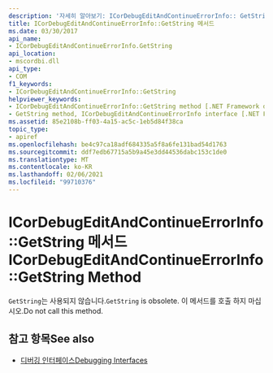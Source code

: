 ```yaml
---
description: '자세히 알아보기: ICorDebugEditAndContinueErrorInfo:: GetString 메서드'
title: ICorDebugEditAndContinueErrorInfo::GetString 메서드
ms.date: 03/30/2017
api_name:
- ICorDebugEditAndContinueErrorInfo.GetString
api_location:
- mscordbi.dll
api_type:
- COM
f1_keywords:
- ICorDebugEditAndContinueErrorInfo::GetString
helpviewer_keywords:
- ICorDebugEditAndContinueErrorInfo::GetString method [.NET Framework debugging]
- GetString method, ICorDebugEditAndContinueErrorInfo interface [.NET Framework debugging]
ms.assetid: 85e2108b-ff03-4a15-ac5c-1eb5d84f38ca
topic_type:
- apiref
ms.openlocfilehash: be4c97ca18adf684335a5f8a6fe131bad54d1763
ms.sourcegitcommit: ddf7edb67715a5b9a45e3dd44536dabc153c1de0
ms.translationtype: MT
ms.contentlocale: ko-KR
ms.lasthandoff: 02/06/2021
ms.locfileid: "99710376"
---
```

# <a name="icordebugeditandcontinueerrorinfogetstring-method"></a><span data-ttu-id="6d011-103">ICorDebugEditAndContinueErrorInfo::GetString 메서드</span><span class="sxs-lookup"><span data-stu-id="6d011-103">ICorDebugEditAndContinueErrorInfo::GetString Method</span></span>

<span data-ttu-id="6d011-104">`GetString`는 사용되지 않습니다.</span><span class="sxs-lookup"><span data-stu-id="6d011-104">`GetString` is obsolete.</span></span> <span data-ttu-id="6d011-105">이 메서드를 호출 하지 마십시오.</span><span class="sxs-lookup"><span data-stu-id="6d011-105">Do not call this method.</span></span>  
  
## <a name="see-also"></a><span data-ttu-id="6d011-106">참고 항목</span><span class="sxs-lookup"><span data-stu-id="6d011-106">See also</span></span>

- [<span data-ttu-id="6d011-107">디버깅 인터페이스</span><span class="sxs-lookup"><span data-stu-id="6d011-107">Debugging Interfaces</span></span>](debugging-interfaces.md)
